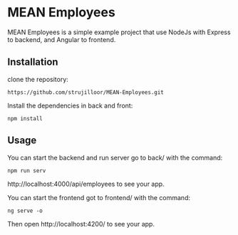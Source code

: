 # MEAN Employees

MEAN Employees is a simple example project that use NodeJs with Express to backend, and Angular to frontend.

## Installation

clone the repository:
```
https://github.com/strujilloor/MEAN-Employees.git
```
Install the dependencies in back and front:
```
npm install
```

## Usage

You can start the backend and run server go to back/ with the command:
```
npm run serv
```
http://localhost:4000/api/employees to see your app.

You can start the frontend got to frontend/ with the command:
```
ng serve -o
```
Then open http://localhost:4200/ to see your app.